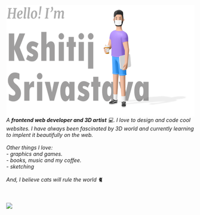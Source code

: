 <img align="left" src="ks.svg" height="300"></img>

_A **frontend web developer and 3D artist** 💻. I love to design and code cool websites. I have always been fascinated by 3D world and currently learning to implent it beautifully on the web.<br/><br/> Other things I love:<br/>- graphics and games.<br/>- books, music and my coffee.<br/>- sketching<br/><br/>And, I believe cats will rule the world 🐈_

<br/>
<br/>
<img src="https://activity-graph.herokuapp.com/graph?username=Kshitij978&theme=rogue&area=true"></img>
<!--
**Kshitij978/Kshitij978** is a ✨ _special_ ✨ repository because its `README.md` (this file) appears on your GitHub profile.

Here are some ideas to get you started:

- 🔭 I’m currently working on ...
- 🌱 I’m currently learning ...
- 👯 I’m looking to collaborate on ...
- 🤔 I’m looking for help with ...
- 💬 Ask me about ...
- 📫 How to reach me: ...
- 😄 Pronouns: ...
- ⚡ Fun fact: ...
-->
